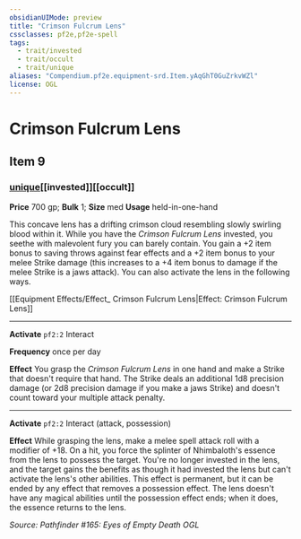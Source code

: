 ```yaml
---
obsidianUIMode: preview
title: "Crimson Fulcrum Lens"
cssclasses: pf2e,pf2e-spell
tags:
  - trait/invested
  - trait/occult
  - trait/unique
aliases: "Compendium.pf2e.equipment-srd.Item.yAqGhT0GuZrkvWZl"
license: OGL
---
```

# Crimson Fulcrum Lens
## Item 9
### [unique](unique "Unique Rarity Trait")[[invested]][[occult]]


**Price** 700 gp; 
**Bulk** 1; **Size** med
**Usage** held-in-one-hand

This concave lens has a drifting crimson cloud resembling slowly swirling blood within it. While you have the _Crimson Fulcrum Lens_ invested, you seethe with malevolent fury you can barely contain. You gain a +2 item bonus to saving throws against fear effects and a +2 item bonus to your melee Strike damage (this increases to a +4 item bonus to damage if the melee Strike is a jaws attack). You can also activate the lens in the following ways.

[[Equipment Effects/Effect_ Crimson Fulcrum Lens|Effect: Crimson Fulcrum Lens]]

* * *

**Activate** `pf2:2` Interact

**Frequency** once per day

**Effect** You grasp the _Crimson Fulcrum Lens_ in one hand and make a Strike that doesn't require that hand. The Strike deals an additional 1d8 precision damage (or 2d8 precision damage if you make a jaws Strike) and doesn't count toward your multiple attack penalty.

* * *

**Activate** `pf2:2` Interact (attack, possession)

**Effect** While grasping the lens, make a melee spell attack roll with a modifier of +18. On a hit, you force the splinter of Nhimbaloth's essence from the lens to possess the target. You're no longer invested in the lens, and the target gains the benefits as though it had invested the lens but can't activate the lens's other abilities. This effect is permanent, but it can be ended by any effect that removes a possession effect. The lens doesn't have any magical abilities until the possession effect ends; when it does, the essence returns to the lens.

*Source: Pathfinder #165: Eyes of Empty Death*
*OGL*